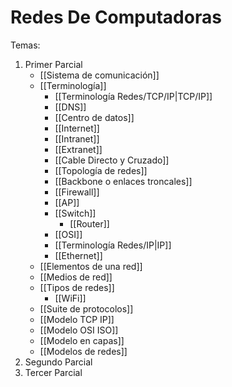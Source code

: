 # Redes De Computadoras

Temas:
1. Primer Parcial
	- [[Sistema de comunicación]]
	- [[Terminología]]
		- [[Terminología Redes/TCP/IP|TCP/IP]]
		- [[DNS]]
		- [[Centro de datos]]
		- [[Internet]]
		- [[Intranet]]
		- [[Extranet]]
		- [[Cable Directo y Cruzado]]
		- [[Topología de redes]]
		- [[Backbone o enlaces troncales]]
		- [[Firewall]]
		- [[AP]]
		- [[Switch]]
			- [[Router]]
		- [[OSI]]
		- [[Terminología Redes/IP|IP]]
		- [[Ethernet]]
	- [[Elementos de una red]]
	- [[Medios de red]]
	- [[Tipos de redes]]
		- [[WiFi]]
	- [[Suite de protocolos]]
	- [[Modelo TCP IP]]
	- [[Modelo OSI ISO]]
	- [[Modelo en capas]]
	- [[Modelos de redes]]
2. Segundo Parcial
3. Tercer Parcial